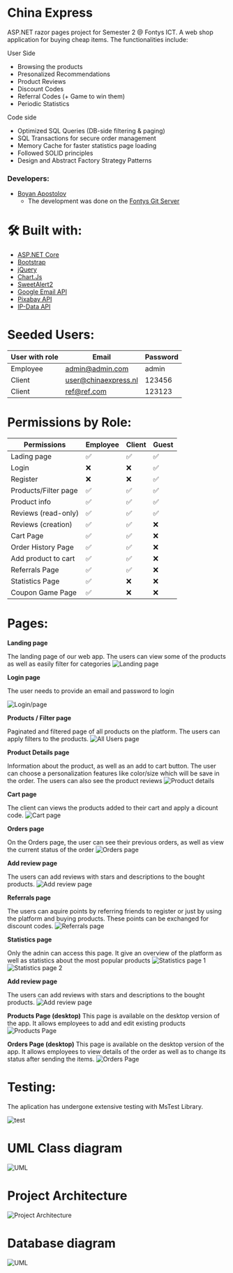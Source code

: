 # China Express

ASP.NET razor pages project for Semester 2 @ Fontys ICT. A web shop application for buying cheap items. The functionalities include: 

User Side
- Browsing the products
- Presonalized Recommendations
- Product Reviews
- Discount Codes
- Referral Codes (+ Game to win them)
- Periodic Statistics

Code side
- Optimized SQL Queries (DB-side filtering & paging)
- SQL Transactions for secure order management
- Memory Cache for faster statistics page loading
- Followed SOLID principles
- Design and Abstract Factory Strategy Patterns

### Developers:
- [Boyan Apostolov](https://github.com/Boyan-Apostolov)
    - The development was done on the [Fontys Git Server]( (https://git.fhict.nl/I522311))
# 🛠 Built with:

-   [ASP.NET Core](https://github.com/dotnet/aspnetcore)
-   [Bootstrap](https://github.com/twbs/bootstrap)
-   [jQuery](https://jquery.com/)
-   [Chart.Js](https://www.chartjs.org/)
-   [SweetAlert2](https://github.com/sweetalert2/sweetalert2)
-   [Google Email API](https://developers.google.com/gmail/api/guides)
-   [Pixabay API](https://pixabay.com/api/docs/)
-   [IP-Data API](https://ipdata.co/)

# Seeded Users:
| **User with role** |Email                 |Password         |
|-------------------|--------------------------|--------------|
|Employee			|admin@admin.com           |admin         | 
|Client             |user@chinaexpress.nl      |123456        | 
|Client	     	    |ref@ref.com               |123123        |

# Permissions by Role:

| **Permissions**            | Employee | Client | Guest |
| -------------------------- | -------- | ------ | ----- |
| Lading page                | ✅       | ✅      | ✅    |
| Login                      | ❌       | ❌      | ✅    |
| Register                   | ❌       | ❌      | ✅    |
| Products/Filter page       | ✅       | ✅      | ✅    |
| Product info               | ✅       | ✅      | ✅    |
| Reviews (read-only)        | ✅       | ✅      | ✅    |
| Reviews (creation)         | ✅       | ✅      | ❌    |
| Cart Page                  | ✅       | ✅      | ❌    |
| Order History Page         | ✅       | ✅      | ❌    |
| Add product to cart        | ✅       | ✅      | ❌    |
| Referrals Page             | ✅       | ✅      | ❌    |
| Statistics Page            | ✅       | ❌      | ❌    |
| Coupon Game Page           | ✅       | ❌      | ❌    |

# Pages:

**Landing page**

The landing page of our web app. The users can view some of the products as well as easily filter for categories
![Landing page](https://i.ibb.co/RQtfBxK/SCR-20240610-kffb.png)

**Login page**

The user needs to provide an email and password to login

![Login/page](https://i.ibb.co/6BFwZhr/SCR-20240610-kjxt.png)

**Products / Filter page**

Paginated and filtered page of all products on the platform. The users can apply filters to the products.
![All Users page](https://i.ibb.co/h7wq5jf/SCR-20240610-kjht.png)

**Product Details page**

Information about the product, as well as an add to cart button. The user can choose a personalization features like color/size which will be save in the order. The users can also see the product reviews
![Product details](https://i.ibb.co/HY8djg6/SCR-20240610-kkqu.png)

**Cart page**

The client can views the products added to their cart and apply a dicount code.
![Cart page](https://i.ibb.co/6HYZL7q/SCR-20240610-kmzt.png)

**Orders page**

On the Orders page, the user can see their previous orders, as well as view the current status of the order
![Orders page](https://i.ibb.co/QPz6xYf/SCR-20240610-kntj.png)

**Add review page**

The users can add reviews with stars and descriptions to the bought products.
![Add review page](https://i.ibb.co/PNbtCgd/SCR-20240610-ktph.png)


**Referrals page**

The users can aquire points by referring friends to register or just by using the platform and buying products. These points can be exchanged for discount codes.
![Referrals page](https://i.ibb.co/TB6nmQH/SCR-20240610-mkwh.png)


**Statistics page**

Only the adnin can access this page. It give an overview of the platform as well as statistics about the most popular products
![Statistics page 1](https://i.ibb.co/gzHx8QC/SCR-20240610-mlqa.png)
![Statistics page 2](https://i.ibb.co/Yfvr4MM/SCR-20240610-mmpw.png)


**Add review page**

The users can add reviews with stars and descriptions to the bought products.
![Add review page](https://i.ibb.co/PNbtCgd/SCR-20240610-ktph.png)


**Products Page (desktop)**
This page is available on the desktop version of the app. It allows employees to add and edit existing products
![Products Page](https://i.ibb.co/pjSG9xL/SCR-20240610-moah.png)


**Orders Page (desktop)**
This page is available on the desktop version of the app. It allows employees to view details of the order as well as to change its status after sending the items.
![Orders Page](https://i.ibb.co/TM7sLnx/SCR-20240610-mqia.png)

# Testing:
The aplication has undergone extensive testing with MsTest Library.

![test](https://i.ibb.co/VSM94Yd/SCR-20240613-lcut.png)

# UML Class diagram
![UML](https://i.ibb.co/2WF68ZL/UML-Diagram-final-page-0001.jpg)

# Project Architecture
![Project Architecture](https://i.ibb.co/WF3kGV2/project-architecture-2024-06-11-08-54-05.png)

# Database diagram
![UML](https://i.ibb.co/9tMvZhR/Database-Diagram-pages-to-jpg-0002.jpg)
